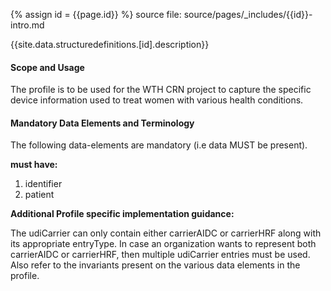 
{% assign id = {{page.id}} %}
source file: source/pages/\_includes/{{id}}-intro.md

{{site.data.structuredefinitions.[id].description}}

#### Scope and Usage

The profile is to be used for the WTH CRN project to capture the specific device information used to treat women with various health conditions.

#### Mandatory Data Elements and Terminology

The following data-elements are mandatory (i.e data MUST be present).

**must have:**

1. identifier
1. patient

**Additional Profile specific implementation guidance:**

The udiCarrier can only contain either carrierAIDC or carrierHRF along with its appropriate entryType.
In case an organization wants to represent both carrierAIDC or carrierHRF, then multiple udiCarrier entries must be used.
Also refer to the invariants present on the various data elements in the profile.
